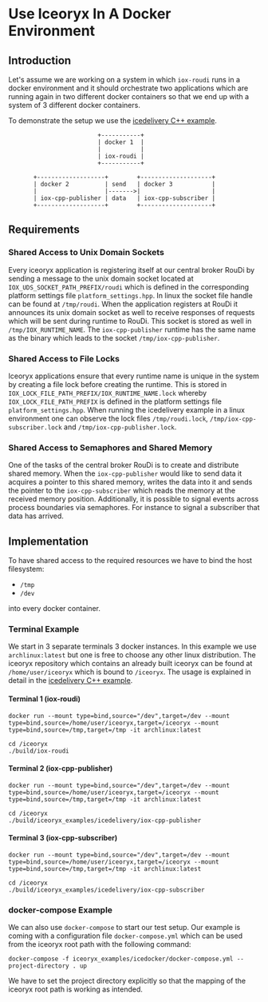 # Use Iceoryx In A Docker Environment

## Introduction

Let's assume we are working on a system in which `iox-roudi` runs in a docker
environment and it should orchestrate two applications which are running again
in two different docker containers so that we end up with a system of 3
different docker containers.

To demonstrate the setup we use the 
[icedelivery C++ example](https://github.com/eclipse-iceoryx/iceoryx/tree/master/iceoryx_examples/icedelivery).

```
                         +-----------+
                         | docker 1  |
                         |           |
                         | iox-roudi |
                         +-----------+

       +-------------------+        +--------------------+
       | docker 2          | send   | docker 3           |
       |                   |------->|                    |
       | iox-cpp-publisher | data   | iox-cpp-subscriber |
       +-------------------+        +--------------------+
```

## Requirements

### Shared Access to Unix Domain Sockets

Every iceoryx application is registering itself at our central broker RouDi
by sending a message to the unix domain socket located at
`IOX_UDS_SOCKET_PATH_PREFIX/roudi` which is defined in the corresponding
platform settings file `platform_settings.hpp`. In linux the socket file handle
can be found at `/tmp/roudi`. When the application registers at RouDi it 
announces its unix domain socket as well to receive responses of requests which
will be sent during runtime to RouDi.
This socket is stored as well in `/tmp/IOX_RUNTIME_NAME`. The `iox-cpp-publisher`
runtime has the same name as the binary which leads to the socket
`/tmp/iox-cpp-publisher`.

### Shared Access to File Locks

Iceoryx applications ensure that every runtime name is unique in the system
by creating a file lock before creating the runtime. This is stored in 
`IOX_LOCK_FILE_PATH_PREFIX/IOX_RUNTIME_NAME.lock` whereby 
`IOX_LOCK_FILE_PATH_PREFIX` is defined in the platform settings file
`platform_settings.hpp`. When running the icedelivery example in a linux
environment one can observe
the lock files `/tmp/roudi.lock`, `/tmp/iox-cpp-subscriber.lock` and
`/tmp/iox-cpp-publisher.lock`.

### Shared Access to Semaphores and Shared Memory

One of the tasks of the central broker RouDi is to create and distribute shared
memory. When the `iox-cpp-publisher` would like to send data it acquires a
pointer to this shared memory, writes the data into it and sends the
pointer to the `iox-cpp-subscriber` which reads the memory at the received
memory position.
Additionally, it is possible to signal events across process boundaries via
semaphores. For instance to signal a subscriber that data has arrived.

## Implementation

To have shared access to the required resources we have to bind the host 
filesystem:

 * `/tmp`
 * `/dev`

into every docker container.

### Terminal Example

We start in 3 separate terminals 3 docker instances. In this example we
use `archlinux:latest` but one is free to choose any other linux distribution.
The iceoryx repository which contains an already built iceoryx can be found at
`/home/user/iceoryx` which is bound to `/iceoryx`. The usage is 
explained in detail in the 
[icedelivery C++ example](https://github.com/eclipse-iceoryx/iceoryx/tree/master/iceoryx_examples/icedelivery).

#### Terminal 1 (iox-roudi)
```
docker run --mount type=bind,source="/dev",target=/dev --mount type=bind,source=/home/user/iceoryx,target=/iceoryx --mount type=bind,source=/tmp,target=/tmp -it archlinux:latest

cd /iceoryx
./build/iox-roudi
```

#### Terminal 2 (iox-cpp-publisher)
```
docker run --mount type=bind,source="/dev",target=/dev --mount type=bind,source=/home/user/iceoryx,target=/iceoryx --mount type=bind,source=/tmp,target=/tmp -it archlinux:latest

cd /iceoryx
./build/iceoryx_examples/icedelivery/iox-cpp-publisher
```

#### Terminal 3 (iox-cpp-subscriber)

```
docker run --mount type=bind,source="/dev",target=/dev --mount type=bind,source=/home/user/iceoryx,target=/iceoryx --mount type=bind,source=/tmp,target=/tmp -it archlinux:latest

cd /iceoryx
./build/iceoryx_examples/icedelivery/iox-cpp-subscriber
```

### docker-compose Example

We can also use `docker-compose` to start our test setup. Our example is coming
with a configuration file `docker-compose.yml` which can be used from the
iceoryx root path with the following command:

```
docker-compose -f iceoryx_examples/icedocker/docker-compose.yml --project-directory . up
```

We have to set the project directory explicitly so that the mapping of the
iceoryx root path is working as intended.
